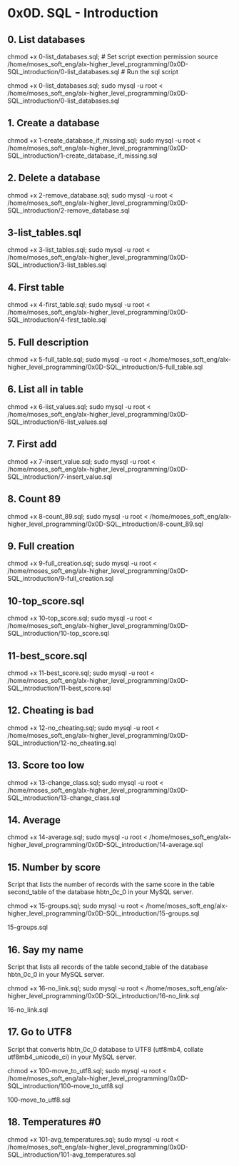 # 0x0D. SQL - Introduction

## 0. List databases
chmod +x 0-list_databases.sql;  # Set script exection permission
source /home/moses_soft_eng/alx-higher_level_programming/0x0D-SQL_introduction/0-list_databases.sql # Run the sql script

chmod +x 0-list_databases.sql; 
sudo mysql -u root < /home/moses_soft_eng/alx-higher_level_programming/0x0D-SQL_introduction/0-list_databases.sql

## 1. Create a database
chmod +x 1-create_database_if_missing.sql; 
sudo mysql -u root < /home/moses_soft_eng/alx-higher_level_programming/0x0D-SQL_introduction/1-create_database_if_missing.sql

## 2. Delete a database
chmod +x 2-remove_database.sql; 
sudo mysql -u root < /home/moses_soft_eng/alx-higher_level_programming/0x0D-SQL_introduction/2-remove_database.sql

## 3-list_tables.sql
chmod +x 3-list_tables.sql; 
sudo mysql -u root < /home/moses_soft_eng/alx-higher_level_programming/0x0D-SQL_introduction/3-list_tables.sql

## 4. First table 
chmod +x 4-first_table.sql; 
sudo mysql -u root < /home/moses_soft_eng/alx-higher_level_programming/0x0D-SQL_introduction/4-first_table.sql

## 5. Full description
chmod +x 5-full_table.sql; 
sudo mysql -u root < /home/moses_soft_eng/alx-higher_level_programming/0x0D-SQL_introduction/5-full_table.sql

## 6. List all in table
chmod +x 6-list_values.sql; 
sudo mysql -u root < /home/moses_soft_eng/alx-higher_level_programming/0x0D-SQL_introduction/6-list_values.sql

## 7. First add
chmod +x 7-insert_value.sql; 
sudo mysql -u root < /home/moses_soft_eng/alx-higher_level_programming/0x0D-SQL_introduction/7-insert_value.sql

## 8. Count 89
chmod +x 8-count_89.sql; 
sudo mysql -u root < /home/moses_soft_eng/alx-higher_level_programming/0x0D-SQL_introduction/8-count_89.sql

## 9. Full creation
chmod +x 9-full_creation.sql; 
sudo mysql -u root < /home/moses_soft_eng/alx-higher_level_programming/0x0D-SQL_introduction/9-full_creation.sql

## 10-top_score.sql
chmod +x 10-top_score.sql; 
sudo mysql -u root < /home/moses_soft_eng/alx-higher_level_programming/0x0D-SQL_introduction/10-top_score.sql

## 11-best_score.sql
chmod +x 11-best_score.sql; 
sudo mysql -u root < /home/moses_soft_eng/alx-higher_level_programming/0x0D-SQL_introduction/11-best_score.sql

## 12. Cheating is bad
chmod +x 12-no_cheating.sql; 
sudo mysql -u root < /home/moses_soft_eng/alx-higher_level_programming/0x0D-SQL_introduction/12-no_cheating.sql

## 13. Score too low 
chmod +x 13-change_class.sql; 
sudo mysql -u root < /home/moses_soft_eng/alx-higher_level_programming/0x0D-SQL_introduction/13-change_class.sql

## 14. Average 
chmod +x 14-average.sql; 
sudo mysql -u root < /home/moses_soft_eng/alx-higher_level_programming/0x0D-SQL_introduction/14-average.sql

## 15. Number by score
Script that lists the number of records with the same score in the table second_table of the database hbtn_0c_0 in your MySQL server.

chmod +x 15-groups.sql; 
sudo mysql -u root < /home/moses_soft_eng/alx-higher_level_programming/0x0D-SQL_introduction/15-groups.sql

15-groups.sql

## 16. Say my name 
Script that lists all records of the table second_table of the database hbtn_0c_0 in your MySQL server.

chmod +x 16-no_link.sql; 
sudo mysql -u root < /home/moses_soft_eng/alx-higher_level_programming/0x0D-SQL_introduction/16-no_link.sql

16-no_link.sql

## 17. Go to UTF8
Script that converts hbtn_0c_0 database to UTF8 (utf8mb4, collate utf8mb4_unicode_ci) in your MySQL server.

chmod +x 100-move_to_utf8.sql; 
sudo mysql -u root < /home/moses_soft_eng/alx-higher_level_programming/0x0D-SQL_introduction/100-move_to_utf8.sql

100-move_to_utf8.sql

## 18. Temperatures #0
chmod +x 101-avg_temperatures.sql; 
sudo mysql -u root < /home/moses_soft_eng/alx-higher_level_programming/0x0D-SQL_introduction/101-avg_temperatures.sql